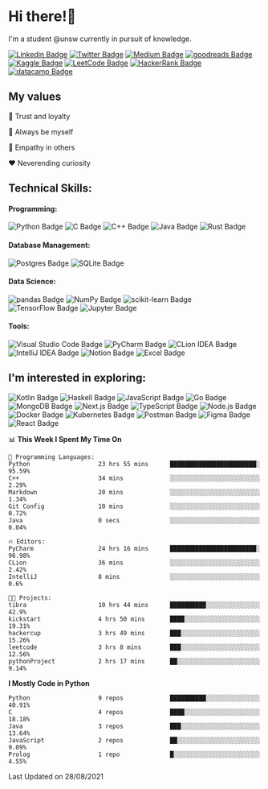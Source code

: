 # Hi there!👋

I'm a student @unsw currently in pursuit of knowledge.

[//]: <> (Some of the badges here are just for my own motivation purposes.)

[![Linkedin Badge](https://img.shields.io/badge/-ericzhu98-0A66C2?logo=linkedin&style=flat)](https://linkedin.com/in/ericzhu98/)
[![Twitter Badge](https://img.shields.io/badge/-ericfezhu-1DA1F2?logo=twitter&logoColor=white&style=flat)](https://twitter.com/ericfezhu)
[![Medium Badge](https://img.shields.io/badge/-ericfzhu-000000?logo=medium&logoColor=white&style=flat)](https://medium.com/@ericfzhu)
[![goodreads Badge](https://img.shields.io/badge/-ericfzhu-372213?logo=goodreads&logoColor=white&style=flat)](https://goodreads.com/ericfzhu)
[![Kaggle Badge](https://img.shields.io/badge/-ericzfhu-20BEFF?logo=kaggle&logoColor=white&style=flat)](https://kaggle.com/ericfzhu)
[![LeetCode Badge](https://img.shields.io/badge/-ericfzhu-FFA116?logo=leetcode&logoColor=white&style=flat)](https://leetcode.com/ericfzhu/)
[![HackerRank Badge](https://img.shields.io/badge/-ericfzhu-00EA64?logo=hackerrank&logoColor=white&style=flat)](https://hackerrank.com/ericfzhu)
[![datacamp Badge](https://img.shields.io/badge/-ericfzhu-03EF62?logo=datacamp&logoColor=white&style=flat)](https://datacamp.com/profile/ericfzhu)


## My values

:blue_heart: Trust and loyalty

:purple_heart: Always be myself

:green_heart: Empathy in others

:heart: Neverending curiosity

## Technical Skills:

#### Programming:

![Python Badge](https://img.shields.io/badge/-Python-14354C?logo=python&logoColor=white&style=flat)
![C Badge](https://img.shields.io/badge/C-%2300599C.svg?logo=c&logoColor=white&style=flat)
![C++ Badge](https://img.shields.io/badge/-C++-00599C?logo=c%2B%2B&logoColor=white&style=flat)
![Java Badge](https://img.shields.io/badge/-Java-007396?logo=java&logoColor=white&style=flat)
![Rust Badge](https://img.shields.io/badge/-Rust-000000?logo=rust&style=flat)

#### Database Management:

![Postgres Badge](https://img.shields.io/badge/-Postgres-316192?logo=postgresql&logoColor=white&style=flat)
![SQLite Badge](https://img.shields.io/badge/-SQLite-07405e?logo=sqlite&logoColor=white&style=flat)

#### Data Science:

![pandas Badge](https://img.shields.io/badge/-pandas-150458?logo=pandas&logoColor=white&style=flat)
![NumPy Badge](https://img.shields.io/badge/-NumPy-013243?logo=numpy&logoColor=white&style=flat)
![scikit-learn Badge](https://img.shields.io/badge/-scikit%20learn-F7931E?logo=scikit-learn&logoColor=white&style=flat)
![TensorFlow Badge](https://img.shields.io/badge/-TensorFlow-FF6F00?logo=tensorflow&logoColor=white&style=flat)
![Jupyter Badge](https://img.shields.io/badge/-Jupyter%20Lab-F37626?logo=jupyter&logoColor=white&style=flat)


#### Tools:

![Visual Studio Code Badge](https://img.shields.io/badge/-Visual%20Studio%20Code-0078d7?logo=visual-studio-code&logoColor=white&style=flat)
![PyCharm Badge](https://img.shields.io/badge/-PyCharm-000000?logo=pycharm&logoColor=white&style=flat)
![CLion IDEA Badge](https://img.shields.io/badge/-CLion-000000?logo=clion&logoColor=white&style=flat)
![IntelliJ IDEA Badge](https://img.shields.io/badge/-IntelliJ%20IDEA-000000?logo=intellij-idea&logoColor=white&style=flat)
![Notion Badge](https://img.shields.io/badge/-Notion-000000?logo=notion&logoColor=white&style=flat)
![Excel Badge](https://img.shields.io/badge/-Excel-217346?logo=microsoft-excel&logoColor=white&style=flat)

## I'm interested in exploring:

![Kotlin Badge](https://img.shields.io/badge/-Kotlin-0095D5?logo=kotlin&logoColor=white&style=flat)
![Haskell Badge](https://img.shields.io/badge/-Haskell-5D4F85?logo=haskell&logoColor=white&style=flat)
![JavaScript Badge](https://img.shields.io/badge/-JavaScript-323330?logo=javascript&logoColor=F7DF1E&style=flat)
![Go Badge](https://img.shields.io/badge/-Go-00ADD8?logo=go&logoColor=white&style=flat)
![MongoDB Badge](https://img.shields.io/badge/-MongoDB-47A248?logo=mongodb&logoColor=white&style=flat)
![Next.js Badge](https://img.shields.io/badge/-NextJs-000000?logo=next.js&style=flat)
![TypeScript Badge](https://img.shields.io/badge/-TypeScript-3178C6?logo=typescript&logoColor=white&style=flat)
![Node.js Badge](https://img.shields.io/badge/-Node.js-339933?logo=node.js&logoColor=white&style=flat)
![Docker Badge](https://img.shields.io/badge/-Docker-2496ED?logo=docker&logoColor=white&style=flat)
![Kubernetes Badge](https://img.shields.io/badge/-Kubernetes-326CE5?logo=kubernetes&logoColor=white&style=flat)
![Postman Badge](https://img.shields.io/badge/-Postman-FF6C37?logo=postman&logoColor=white&style=flat)
![Figma Badge](https://img.shields.io/badge/-Figma-F24E1E?logo=figma&logoColor=white&style=flat)
![React Badge](https://img.shields.io/badge/-React-20232a?logo=react&logoColor=2361DAFB&style=flat)

<!--START_SECTION:waka-->
📊 **This Week I Spent My Time On** 

```text
💬 Programming Languages: 
Python                   23 hrs 55 mins      ████████████████████████░   95.59% 
C++                      34 mins             ░░░░░░░░░░░░░░░░░░░░░░░░░   2.29% 
Markdown                 20 mins             ░░░░░░░░░░░░░░░░░░░░░░░░░   1.34% 
Git Config               10 mins             ░░░░░░░░░░░░░░░░░░░░░░░░░   0.72% 
Java                     0 secs              ░░░░░░░░░░░░░░░░░░░░░░░░░   0.04%

🔥 Editors: 
PyCharm                  24 hrs 16 mins      ████████████████████████░   96.98% 
CLion                    36 mins             ░░░░░░░░░░░░░░░░░░░░░░░░░   2.42% 
IntelliJ                 8 mins              ░░░░░░░░░░░░░░░░░░░░░░░░░   0.6%

🐱‍💻 Projects: 
tibra                    10 hrs 44 mins      ██████████░░░░░░░░░░░░░░░   42.9% 
kickstart                4 hrs 50 mins       ████░░░░░░░░░░░░░░░░░░░░░   19.31% 
hackercup                3 hrs 49 mins       ███░░░░░░░░░░░░░░░░░░░░░░   15.26% 
leetcode                 3 hrs 8 mins        ███░░░░░░░░░░░░░░░░░░░░░░   12.56% 
pythonProject            2 hrs 17 mins       ██░░░░░░░░░░░░░░░░░░░░░░░   9.14%

```

**I Mostly Code in Python** 

```text
Python                   9 repos             ██████████░░░░░░░░░░░░░░░   40.91% 
C                        4 repos             ████░░░░░░░░░░░░░░░░░░░░░   18.18% 
Java                     3 repos             ███░░░░░░░░░░░░░░░░░░░░░░   13.64% 
JavaScript               2 repos             ██░░░░░░░░░░░░░░░░░░░░░░░   9.09% 
Prolog                   1 repo              █░░░░░░░░░░░░░░░░░░░░░░░░   4.55%

```



 Last Updated on 28/08/2021
<!--END_SECTION:waka-->
